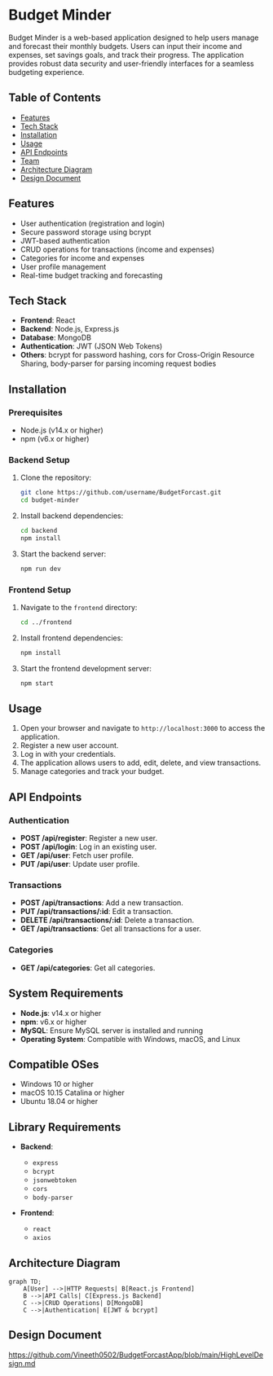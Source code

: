 # Budget Minder

Budget Minder is a web-based application designed to help users manage and forecast their monthly budgets. Users can input their income and expenses, set savings goals, and track their progress. The application provides robust data security and user-friendly interfaces for a seamless budgeting experience.

## Table of Contents

- [Features](#features)
- [Tech Stack](#tech-stack)
- [Installation](#installation)
- [Usage](#usage)
- [API Endpoints](#api-endpoints)
- [Team](#team)
- [Architecture Diagram](#architecture-diagram)
- [Design Document](#design-document)

## Features

- User authentication (registration and login)
- Secure password storage using bcrypt
- JWT-based authentication
- CRUD operations for transactions (income and expenses)
- Categories for income and expenses
- User profile management
- Real-time budget tracking and forecasting

## Tech Stack

- **Frontend**: React
- **Backend**: Node.js, Express.js
- **Database**: MongoDB 
- **Authentication**: JWT (JSON Web Tokens)
- **Others**: bcrypt for password hashing, cors for Cross-Origin Resource Sharing, body-parser for parsing incoming request bodies

## Installation

### Prerequisites

- Node.js (v14.x or higher)
- npm (v6.x or higher)

### Backend Setup

1. Clone the repository:

    ```bash
    git clone https://github.com/username/BudgetForcast.git
    cd budget-minder
    ```

2. Install backend dependencies:

    ```bash
    cd backend
    npm install
    ```

3. Start the backend server:

    ```bash
    npm run dev
    ```

### Frontend Setup

1. Navigate to the `frontend` directory:

    ```bash
    cd ../frontend
    ```

2. Install frontend dependencies:

    ```bash
    npm install
    ```

3. Start the frontend development server:

    ```bash
    npm start
    ```

## Usage

1. Open your browser and navigate to `http://localhost:3000` to access the application.
2. Register a new user account.
3. Log in with your credentials.
4. The application allows users to add, edit, delete, and view transactions.
5. Manage categories and track your budget.

## API Endpoints

### Authentication

- **POST /api/register**: Register a new user.
- **POST /api/login**: Log in an existing user.
- **GET /api/user**: Fetch user profile.
- **PUT /api/user**: Update user profile.

### Transactions

- **POST /api/transactions**: Add a new transaction.
- **PUT /api/transactions/:id**: Edit a transaction.
- **DELETE /api/transactions/:id**: Delete a transaction.
- **GET /api/transactions**: Get all transactions for a user.

### Categories

- **GET /api/categories**: Get all categories.

## System Requirements

- **Node.js**: v14.x or higher
- **npm**: v6.x or higher
- **MySQL**: Ensure MySQL server is installed and running
- **Operating System**: Compatible with Windows, macOS, and Linux

## Compatible OSes

- Windows 10 or higher
- macOS 10.15 Catalina or higher
- Ubuntu 18.04 or higher

## Library Requirements

- **Backend**:
  - `express`
  - `bcrypt`
  - `jsonwebtoken`
  - `cors`
  - `body-parser`
  
- **Frontend**:
  - `react`
  - `axios`

##  Architecture Diagram
```mermaid
graph TD;
    A[User] -->|HTTP Requests| B[React.js Frontend]
    B -->|API Calls| C[Express.js Backend]
    C -->|CRUD Operations| D[MongoDB]
    C -->|Authentication| E[JWT & bcrypt]
```

## Design Document
https://github.com/Vineeth0502/BudgetForcastApp/blob/main/HighLevelDesign.md
